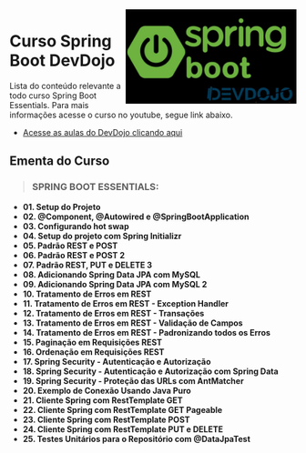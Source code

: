 <img src="src/img/springdevdojo.jpeg" align="right" width="300">

# Curso Spring Boot DevDojo

Lista do conteúdo relevante a todo curso Spring Boot Essentials. Para mais informações acesse o curso no youtube, segue link abaixo.
* [Acesse as aulas do DevDojo clicando aqui](https://www.youtube.com/watch?v=R-F-UcDo_5I&list=PL62G310vn6nF3gssjqfCKLpTK2sZJ_a_1)

## Ementa do Curso

> ### SPRING BOOT ESSENTIALS:

- **01. Setup do Projeto**
- **02. @Component, @Autowired e @SpringBootApplication**
- **03. Configurando hot swap**
- **04. Setup do projeto com Spring Initializr**
- **05. Padrão REST e POST**
- **06. Padrão REST e POST 2**
- **07. Padrão REST, PUT e DELETE 3**
- **08. Adicionando Spring Data JPA com MySQL**
- **09. Adicionando Spring Data JPA com MySQL 2**
- **10. Tratamento de Erros em REST**
- **11. Tratamento de Erros em REST - Exception Handler**
- **12. Tratamento de Erros em REST - Transações**
- **13. Tratamento de Erros em REST - Validação de Campos**
- **14. Tratamento de Erros em REST - Padronizando todos os Erros**
- **15. Paginação em Requisições REST**
- **16. Ordenação em Requisições REST**
- **17. Spring Security - Autenticação e Autorização**
- **18. Spring Security - Autenticação e Autorização com Spring Data**
- **19. Spring Security - Proteção das URLs com AntMatcher**
- **20. Exemplo de Conexão Usando Java Puro**
- **21. Cliente Spring com RestTemplate GET**
- **22. Cliente Spring com RestTemplate GET Pageable**
- **23. Cliente Spring com RestTemplate POST**
- **24. Cliente Spring com RestTemplate PUT e DELETE**
- **25. Testes Unitários para o Repositório com @DataJpaTest**
